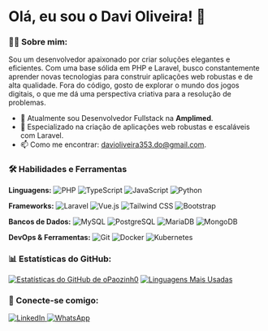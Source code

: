 # Olá, eu sou o Davi Oliveira! 👋

### 👨‍💻 Sobre mim:
Sou um desenvolvedor apaixonado por criar soluções elegantes e eficientes. Com uma base sólida em PHP e Laravel, busco constantemente aprender novas tecnologias para construir aplicações web robustas e de alta qualidade. Fora do código, gosto de explorar o mundo dos jogos digitais, o que me dá uma perspectiva criativa para a resolução de problemas.

- 🔭 Atualmente sou Desenvolvedor Fullstack na **Amplimed**.
- 🌱 Especializado na criação de aplicações web robustas e escaláveis com Laravel.
- 📫 Como me encontrar: [davioliveira353.do@gmail.com](mailto:davioliveira353.do@gmail.com).

### 🛠️ Habilidades e Ferramentas

**Linguagens:**
![PHP](https://img.shields.io/badge/PHP-777BB4?style=for-the-badge&logo=php&logoColor=white)
![TypeScript](https://img.shields.io/badge/TypeScript-3178C6?style=for-the-badge&logo=typescript&logoColor=white)
![JavaScript](https://img.shields.io/badge/JavaScript-F7DF1E?style=for-the-badge&logo=javascript&logoColor=black)
![Python](https://img.shields.io/badge/Python-3776AB?style=for-the-badge&logo=python&logoColor=white)

**Frameworks:**
![Laravel](https://img.shields.io/badge/Laravel-FF2D20?style=for-the-badge&logo=laravel&logoColor=white)
![Vue.js](https://img.shields.io/badge/Vue.js-4FC08D?style=for-the-badge&logo=vuedotjs&logoColor=white)
![Tailwind CSS](https://img.shields.io/badge/Tailwind_CSS-38B2AC?style=for-the-badge&logo=tailwind-css&logoColor=white)
![Bootstrap](https://img.shields.io/badge/Bootstrap-7952B3?style=for-the-badge&logo=bootstrap&logoColor=white)

**Bancos de Dados:**
![MySQL](https://img.shields.io/badge/MySQL-4479A1?style=for-the-badge&logo=mysql&logoColor=white)
![PostgreSQL](https://img.shields.io/badge/PostgreSQL-4169E1?style=for-the-badge&logo=postgresql&logoColor=white)
![MariaDB](https://img.shields.io/badge/MariaDB-003545?style=for-the-badge&logo=mariadb&logoColor=white)
![MongoDB](https://img.shields.io/badge/MongoDB-47A248?style=for-the-badge&logo=mongodb&logoColor=white)

**DevOps & Ferramentas:**
![Git](https://img.shields.io/badge/Git-F05032?style=for-the-badge&logo=git&logoColor=white)
![Docker](https://img.shields.io/badge/Docker-2496ED?style=for-the-badge&logo=docker&logoColor=white)
![Kubernetes](https://img.shields.io/badge/Kubernetes-326CE5?style=for-the-badge&logo=kubernetes&logoColor=white)

### 📊 Estatísticas do GitHub:
[![Estatísticas do GitHub de oPaozinh0](https://github-readme-stats.vercel.app/api?username=oPaozinh0&show_icons=true&theme=radical&hide_border=true&include_all_commits=true&count_private=true)](https://github.com/anuraghazra/github-readme-stats)
[![Linguagens Mais Usadas](https://github-readme-stats.vercel.app/api/top-langs/?username=oPaozinh0&layout=compact&theme=radical&hide_border=true)](https://github.com/anuraghazra/github-readme-stats)

### 🔗 Conecte-se comigo:
<a href="https://www.linkedin.com/in/davio-vieira" target="_blank" rel="noopener noreferrer">
    <img src="https://img.shields.io/badge/LinkedIn-0A66C2?style=for-the-badge&logo=linkedin&logoColor=white" alt="LinkedIn">
</a>
<a href="https://wa.me/5518998268057" target="_blank" rel="noopener noreferrer">
    <img src="https://img.shields.io/badge/WhatsApp-25D366?style=for-the-badge&logo=whatsapp&logoColor=white" alt="WhatsApp">
</a>
